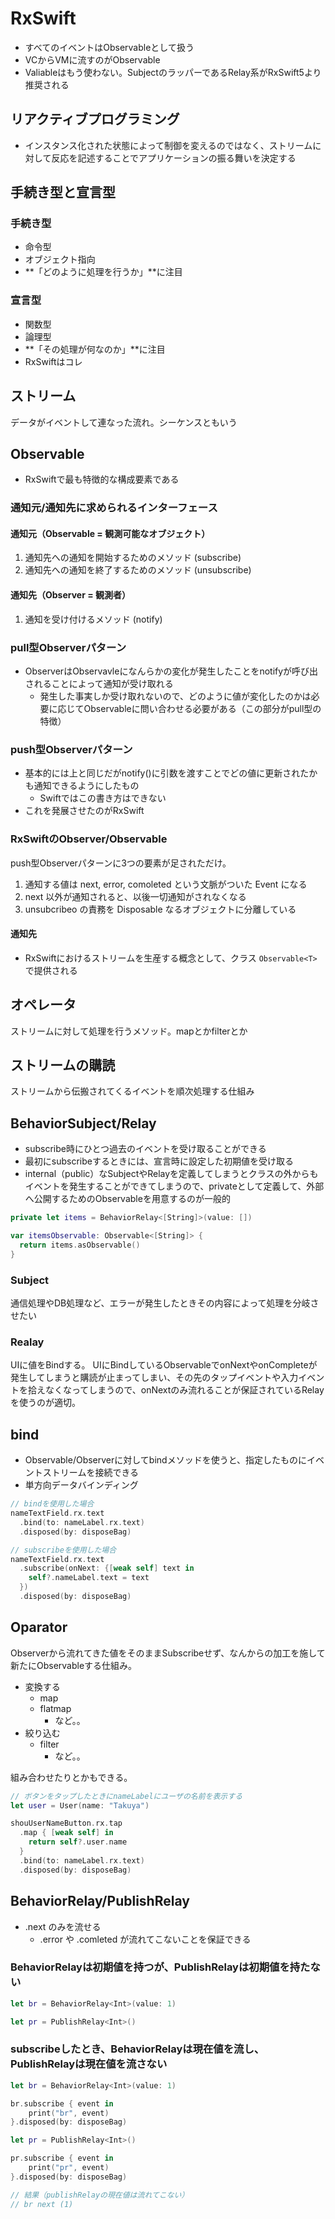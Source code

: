 # RxSwift

- すべてのイベントはObservableとして扱う
- VCからVMに流すのがObservable
- Valiableはもう使わない。SubjectのラッパーであるRelay系がRxSwift5より推奨される

## リアクティブプログラミング

- インスタンス化された状態によって制御を変えるのではなく、ストリームに対して反応を記述することでアプリケーションの振る舞いを決定する

## 手続き型と宣言型

### 手続き型

- 命令型
- オブジェクト指向
- **「どのように処理を行うか」**に注目

### 宣言型

- 関数型
- 論理型
- **「その処理が何なのか」**に注目
- RxSwiftはコレ

## ストリーム

データがイベントして連なった流れ。シーケンスともいう

## Observable

- RxSwiftで最も特徴的な構成要素である

### 通知元/通知先に求められるインターフェース

#### 通知元（Observable = 観測可能なオブジェクト）

1. 通知先への通知を開始するためのメソッド (subscribe)
2. 通知先への通知を終了するためのメソッド (unsubscribe)

#### 通知先（Observer = 観測者）

1. 通知を受け付けるメソッド (notify)

### pull型Observerパターン

- ObserverはObservavleになんらかの変化が発生したことをnotifyが呼び出されることによって通知が受け取れる
  - 発生した事実しか受け取れないので、どのように値が変化したのかは必要に応じてObservableに問い合わせる必要がある（この部分がpull型の特徴）

### push型Observerパターン

- 基本的には上と同じだがnotify()に引数を渡すことでどの値に更新されたかも通知できるようにしたもの
  - Swiftではこの書き方はできない
- これを発展させたのがRxSwift

### RxSwiftのObserver/Observable

push型Observerパターンに3つの要素が足されただけ。

1. 通知する値は next, error, comoleted という文脈がついた Event になる
2. next 以外が通知されると、以後一切通知がされなくなる
3. unsubcribeo の責務を Disposable なるオブジェクトに分離している

#### 通知先

- RxSwiftにおけるストリームを生産する概念として、クラス `Observable<T>` で提供される

## オペレータ

ストリームに対して処理を行うメソッド。mapとかfilterとか

## ストリームの購読

ストリームから伝搬されてくるイベントを順次処理する仕組み

## BehaviorSubject/Relay

- subscribe時にひとつ過去のイベントを受け取ることができる
- 最初にsubscribeするときには、宣言時に設定した初期値を受け取る
- internal（public）なSubjectやRelayを定義してしまうとクラスの外からもイベントを発生することができてしまうので、privateとして定義して、外部へ公開するためのObservableを用意するのが一般的

```swift
private let items = BehaviorRelay<[String]>(value: [])

var itemsObservable: Observable<[String]> {
  return items.asObservable()
}
```

### Subject

通信処理やDB処理など、エラーが発生したときその内容によって処理を分岐させたい

### Realay

UIに値をBindする。
UIにBindしているObservableでonNextやonCompleteが発生してしまうと購読が止まってしまい、その先のタップイベントや入力イベントを拾えなくなってしまうので、onNextのみ流れることが保証されているRelayを使うのが適切。

## bind

- Observable/Observerに対してbindメソッドを使うと、指定したものにイベントストリームを接続できる
- 単方向データバインディング

```swift
// bindを使用した場合
nameTextField.rx.text
  .bind(to: nameLabel.rx.text)
  .disposed(by: disposeBag)

// subscribeを使用した場合
nameTextField.rx.text
  .subscribe(onNext: {[weak self] text in
    self?.nameLabel.text = text
  })
  .disposed(by: disposeBag)
```

## Oparator

Observerから流れてきた値をそのままSubscribeせず、なんからの加工を施して新たにObservableする仕組み。

- 変換する
  - map
  - flatmap
    - など。。
- 絞り込む
  - filter
    - など。。

組み合わせたりとかもできる。

```swift
// ボタンをタップしたときにnameLabelにユーザの名前を表示する
let user = User(name: "Takuya")

shouUserNameButton.rx.tap
  .map { [weak self] in
    return self?.user.name
  }
  .bind(to: nameLabel.rx.text)
  .disposed(by: disposeBag)
```

## BehaviorRelay/PublishRelay

- .next のみを流せる
  - .error や .comleted が流れてこないことを保証できる

### BehaviorRelayは初期値を持つが、PublishRelayは初期値を持たない

```swift
let br = BehaviorRelay<Int>(value: 1)

let pr = PublishRelay<Int>()
```

### subscribeしたとき、BehaviorRelayは現在値を流し、PublishRelayは現在値を流さない

```swift
let br = BehaviorRelay<Int>(value: 1)

br.subscribe { event in
    print("br", event)
}.disposed(by: disposeBag)

let pr = PublishRelay<Int>()

pr.subscribe { event in
    print("pr", event)
}.disposed(by: disposeBag)

// 結果（publishRelayの現在値は流れてこない）
// br next (1)
```

